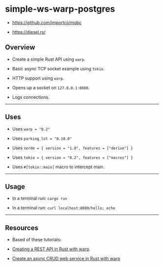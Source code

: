 # simple-ws-warp-postgres

* https://github.com/importcjj/mobc

* https://diesel.rs/


## Overview

* Create a simple Rust API using `warp`.

* Basic async TCP socket example using `tokio`.

* HTTP support using `warp`. 

* Opens up a socket on `127.0.0.1:8080`.

* Logs connections.

---

## Uses

* Uses `warp = "0.2"`

* Uses `parking_lot = "0.10.0"`

* Uses `serde = { version = "1.0", features = ["derive"] }`

* Uses `tokio = { version = "0.2", features = ["macros"] }`

* Uses `#[tokio::main]` macro to intercept main.

---

## Usage

* In a terminal run: `cargo run`

* In a terminal run: `curl localhost:8080/hello; echo`


---

## Resources

* Based of these tutorials: 

* [Creating a REST API in Rust with warp](https://blog.logrocket.com/creating-a-rest-api-in-rust-with-warp/).

* [Create an async CRUD web service in Rust with warp](https://blog.logrocket.com/create-an-async-crud-web-service-in-rust-with-warp/)

